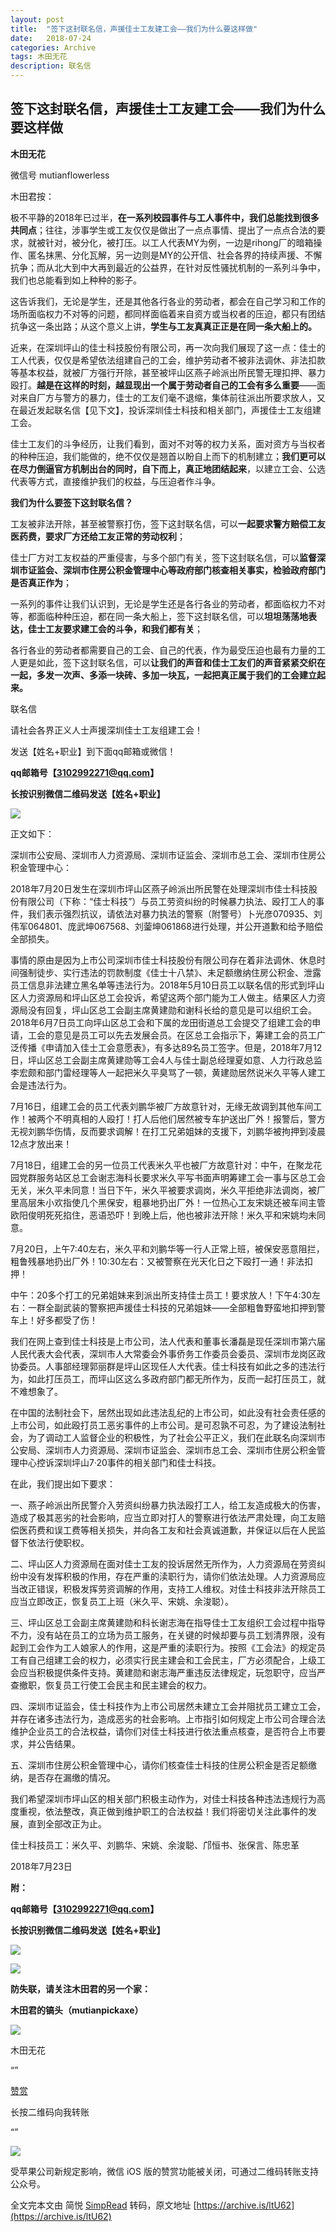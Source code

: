 ```yaml
---
layout: post
title:  "签下这封联名信，声援佳士工友建工会——我们为什么要这样做"
date:   2018-07-24
categories: Archive
tags: 木田无花
description: 联名信
---
```


签下这封联名信，声援佳士工友建工会——我们为什么要这样做
----------------------------

**木田无花** 

微信号 mutianflowerless

木田君按：  

  

极不平静的2018年已过半，**在一系列校园事件与工人事件中，我们总能找到很多共同点**；往往，涉事学生或工友仅仅是做出了一点点事情、提出了一点点合法的要求，就被针对，被分化，被打压。以工人代表MY为例，一边是rihong厂的暗箱操作、匿名抹黑、分化瓦解，另一边则是MY的公开信、社会各界的持续声援、不懈抗争；而从北大到中大再到最近的公益界，在针对反性骚扰机制的一系列斗争中，我们也总能看到如上种种的影子。

  

这告诉我们，无论是学生，还是其他各行各业的劳动者，都会在自己学习和工作的场所面临权力不对等的问题，都同样面临着来自资方或当权者的压迫，都只有团结抗争这一条出路；从这个意义上讲，**学生与工友真真正正是在同一条大船上的。**

  

近来，在深圳坪山的佳士科技股份有限公司，再一次向我们展现了这一点：佳士的工人代表，仅仅是希望依法组建自己的工会，维护劳动者不被非法调休、非法扣款等基本权益，就被厂方强行开除，甚至被坪山区燕子岭派出所民警无理扣押、暴力殴打。**越是在这样的时刻，越显现出一个属于劳动者自己的工会有多么重要**——面对来自厂方与警方的暴力，佳士的工友们毫不退缩，集体前往派出所要求放人，又在最近发起联名信【见下文】，投诉深圳佳士科技和相关部门，声援佳士工友组建工会。

  

佳士工友们的斗争经历，让我们看到，面对不对等的权力关系，面对资方与当权者的种种压迫，我们能做的，绝不仅仅是翘首以盼自上而下的机制建立；**我们更可以在尽力倒逼官方机制出台的同时，自下而上，真正地团结起来**，以建立工会、公选代表等方式，直接维护我们的权益，与压迫者作斗争。

  

**我们为什么要签下这封联名信？**

  

工友被非法开除，甚至被警察打伤，签下这封联名信，可以**一起要求警方赔偿工友医药费，要求厂方还给工友正常的劳动权利**；

  

佳士厂方对工友权益的严重侵害，与多个部门有关，签下这封联名信，可以**监督深圳市证监会、深圳市住房公积金管理中心等政府部门核查相关事实，检验政府部门是否真正作为**；

  

一系列的事件让我们认识到，无论是学生还是各行各业的劳动者，都面临权力不对等，都面临种种压迫，都在同一条大船上，签下这封联名信，可以**坦坦荡荡地表达，佳士工友要求建工会的斗争，和我们都有关**；

  

各行各业的劳动者都需要自己的工会、自己的代表，作为最受压迫也最有力量的工人更是如此，签下这封联名信，可以**让我们的声音和佳士工友们的声音紧紧交织在一起，多发一次声、多添一块砖、多加一块瓦，一起把真正属于我们的工会建立起来。**

  

联名信

  

请社会各界正义人士声援深圳佳士工友组建工会！

发送【姓名+职业】到下面qq邮箱或微信！  

  

**qq邮箱号【3102992271@qq.com】**

**长按识别微信二维码发送【姓名+职业】**

[![](https://archive.is/ltU62/0fb3e54bf75c94caa8244923b16eba00a9b0f1f7)](https://archive.is/ltU62/0fb3e54bf75c94caa8244923b16eba00a9b0f1f7)

  

正文如下：  

  

深圳市公安局、深圳市人力资源局、深圳市证监会、深圳市总工会、深圳市住房公积金管理中心：

  

2018年7月20日发生在深圳市坪山区燕子岭派出所民警在处理深圳市佳士科技股份有限公司（下称：“佳士科技”）与员工劳资纠纷的时候暴力执法、殴打工人的事件，我们表示强烈抗议，请依法对暴力执法的警察（附警号）卜光彦070935、刘伟军064801、庞武坤067568、刘蓥坤061868进行处理，并公开道歉和给予赔偿全部损失。

  

事情的原由是因为上市公司深圳市佳士科技股份有限公司存在着非法调休、休息时间强制徒步、实行违法的罚款制度《佳士十八禁》、未足额缴纳住房公积金、泄露员工信息非法建立黑名单等违法行为。2018年5月10日员工以联名信的形式到坪山区人力资源局和坪山区总工会投诉，希望这两个部门能为工人做主。结果区人力资源局没有回复，坪山区总工会副主席黄建勋和谢科长给的意见是可以组织工会。2018年6月7日员工向坪山区总工会和下属的龙田街道总工会提交了组建工会的申请，工会的意见是员工可以先去发展会员。在区总工会指示下，筹建工会的员工广泛传播《申请加入佳士工会意愿表》，有多达89名员工签字。但是，2018年7月12日，坪山区总工会副主席黄建勋等工会4人与佳士副总经理夏如意、人力行政总监李宏颇和部门雷经理等人一起把米久平臭骂了一顿，黄建勋居然说米久平等人建工会是违法行为。

  

7月16日，组建工会的员工代表刘鹏华被厂方故意针对，无缘无故调到其他车间工作！被两个不明真相的人殴打！打人后他们居然被专车护送出厂外！报警后，警方无视刘鹏华伤情，反而要求调解！在打工兄弟姐妹的支援下，刘鹏华被拘押到凌晨12点才放出来！

  

7月18日，组建工会的另一位员工代表米久平也被厂方故意针对：中午，在聚龙花园党群服务站区总工会谢志海科长要求米久平写书面声明筹建工会一事与区总工会无关，米久平未同意！当日下午，米久平被要求调岗，米久平拒绝非法调岗，被厂里高层朱小欢指使几个黑保安，粗暴地扔出厂外！一位热心工友宋姚还被车间主管欧阳俊明死死掐住，恶语恐吓！到晚上后，他也被非法开除！米久平和宋姚均未同意。

  

7月20日，上午7:40左右，米久平和刘鹏华等一行人正常上班，被保安恶意阻拦，粗鲁残暴地扔出厂外！10:30左右：又被警察在光天化日之下殴打一通！非法扣押！

  

中午：20多个打工的兄弟姐妹来到派出所支持佳士员工！要求放人！下午4:30左右：一群全副武装的警察把声援佳士科技的兄弟姐妹——全部粗鲁野蛮地扣押到警车上！好多都受了伤！

  

我们在网上查到佳士科技是上市公司，法人代表和董事长潘磊是现任深圳市第六届人民代表大会代表，深圳市人大常委会外事侨务工作委员会委员、深圳市龙岗区政协委员。人事部经理郭丽群是坪山区现任人大代表。佳士科技有如此之多的违法行为，如此打压员工，而坪山区这么多政府部门都无所作为，反而一起打压员工，就不难想象了。

  

在中国的法制社会下，居然出现如此违法乱纪的上市公司，如此没有社会责任感的上市公司，如此殴打员工恶劣事件的上市公司。是可忍孰不可忍，为了建设法制社会，为了调动工人监督企业的积极性，为了社会公平正义，我们在此联名向深圳市公安局、深圳市人力资源局、深圳市证监会、深圳市总工会、深圳市住房公积金管理中心控诉深圳坪山7·20事件的相关部门和佳士科技。

  

在此，我们提出如下要求：

  

一、燕子岭派出所民警介入劳资纠纷暴力执法殴打工人，给工友造成极大的伤害，造成了极其恶劣的社会影响，应当立即对打人的警察进行依法严肃处理，向工友赔偿医药费和误工费等相关损失，并向各工友和社会真诚道歉，并保证以后在人民监督下依法行使职权。

  

二、坪山区人力资源局在面对佳士工友的投诉居然无所作为，人力资源局在劳资纠纷中没有发挥积极的作用，存在严重的渎职行为，请你们依法处理。人力资源局应当改正错误，积极发挥劳资调解的作用，支持工人维权。对佳士科技非法开除员工应当立即改正，恢复员工上班（米久平、宋姚、余浚聪）。

  

三、坪山区总工会副主席黄建勋和科长谢志海在指导佳士工友组织工会过程中指导不力，没有站在员工的立场为员工服务，在关键的时候却要与员工划清界限，没有起到工会作为工人娘家人的作用，这是严重的渎职行为。按照《工会法》的规定员工有自己组建工会的权力，必须实行民主建会和工会民主，厂方必须配合，上级工会应当积极提供条件支持。黄建勋和谢志海严重违反法律规定，玩忽职守，应当严查撤职，恢复员工行使工会民主和民主建会的权力。

  

四、深圳市证监会，佳士科技作为上市公司居然未建立工会并阻扰员工建立工会，并存在诸多违法行为，造成恶劣的社会影响。上市指引如何规定上市公司合理合法维护企业员工的合法权益，请你们对佳士科技进行依法重点核查，是否符合上市要求，并公告结果。

  

五、深圳市住房公积金管理中心，请你们核查佳士科技的住房公积金是否足额缴纳，是否存在漏缴的情况。

  

我们希望深圳市坪山区的相关部门积极主动作为，对佳士科技各种违法违规行为高度重视，依法整改，真正做到维护职工的合法权益！我们将密切关注此事件的发展，直到全部改正为止。

  

佳士科技员工：米久平、刘鹏华、宋姚、余浚聪、邝恒书、张保言、陈忠革

  

2018年7月23日

  

**附：**

**qq邮箱号【3102992271@qq.com】**

**长按识别微信二维码发送【姓名+职业】**

  

[![](https://archive.is/ltU62/90be1501117793495d3d37eeaa768bc3235674cd)](https://archive.is/ltU62/90be1501117793495d3d37eeaa768bc3235674cd)

![](https://archive.is/ltU62/12cbca6d06519e086489972d07a985802a0d7b2d)

**防失联，请关注木田君的另一个家：**

**木田君的镐头（mutianpickaxe）**

[![](https://archive.is/ltU62/d153de9c6cd38ca3142746d9bd4105b555645753)](https://archive.is/ltU62/d153de9c6cd38ca3142746d9bd4105b555645753)

  

木田无花

“”

[赞赏](https://archive.is/o/ltU62/https://mp.weixin.qq.com/s/HzrNyICS_j_OjcZjrh9jfQ%23%23)

长按二维码向我转账

“”

![](https://archive.is/ltU62/1c45882237028e5792b7add3307ef18631119645.png)

受苹果公司新规定影响，微信 iOS 版的赞赏功能被关闭，可通过二维码转账支持公众号。

全文完本文由 简悦 [SimpRead](http://ksria.com/simpread) 转码，原文地址 [https://archive.is/ltU62](https://archive.is/ltU62)
